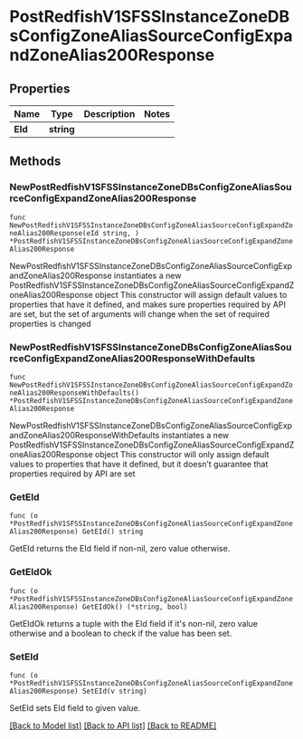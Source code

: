 # PostRedfishV1SFSSInstanceZoneDBsConfigZoneAliasSourceConfigExpandZoneAlias200Response

## Properties

Name | Type | Description | Notes
------------ | ------------- | ------------- | -------------
**EId** | **string** |  | 

## Methods

### NewPostRedfishV1SFSSInstanceZoneDBsConfigZoneAliasSourceConfigExpandZoneAlias200Response

`func NewPostRedfishV1SFSSInstanceZoneDBsConfigZoneAliasSourceConfigExpandZoneAlias200Response(eId string, ) *PostRedfishV1SFSSInstanceZoneDBsConfigZoneAliasSourceConfigExpandZoneAlias200Response`

NewPostRedfishV1SFSSInstanceZoneDBsConfigZoneAliasSourceConfigExpandZoneAlias200Response instantiates a new PostRedfishV1SFSSInstanceZoneDBsConfigZoneAliasSourceConfigExpandZoneAlias200Response object
This constructor will assign default values to properties that have it defined,
and makes sure properties required by API are set, but the set of arguments
will change when the set of required properties is changed

### NewPostRedfishV1SFSSInstanceZoneDBsConfigZoneAliasSourceConfigExpandZoneAlias200ResponseWithDefaults

`func NewPostRedfishV1SFSSInstanceZoneDBsConfigZoneAliasSourceConfigExpandZoneAlias200ResponseWithDefaults() *PostRedfishV1SFSSInstanceZoneDBsConfigZoneAliasSourceConfigExpandZoneAlias200Response`

NewPostRedfishV1SFSSInstanceZoneDBsConfigZoneAliasSourceConfigExpandZoneAlias200ResponseWithDefaults instantiates a new PostRedfishV1SFSSInstanceZoneDBsConfigZoneAliasSourceConfigExpandZoneAlias200Response object
This constructor will only assign default values to properties that have it defined,
but it doesn't guarantee that properties required by API are set

### GetEId

`func (o *PostRedfishV1SFSSInstanceZoneDBsConfigZoneAliasSourceConfigExpandZoneAlias200Response) GetEId() string`

GetEId returns the EId field if non-nil, zero value otherwise.

### GetEIdOk

`func (o *PostRedfishV1SFSSInstanceZoneDBsConfigZoneAliasSourceConfigExpandZoneAlias200Response) GetEIdOk() (*string, bool)`

GetEIdOk returns a tuple with the EId field if it's non-nil, zero value otherwise
and a boolean to check if the value has been set.

### SetEId

`func (o *PostRedfishV1SFSSInstanceZoneDBsConfigZoneAliasSourceConfigExpandZoneAlias200Response) SetEId(v string)`

SetEId sets EId field to given value.



[[Back to Model list]](../README.md#documentation-for-models) [[Back to API list]](../README.md#documentation-for-api-endpoints) [[Back to README]](../README.md)


